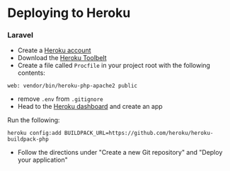 Deploying to Heroku
===

### Laravel

* Create a [Heroku account](http://heroku.com)
* Download the [Heroku Toolbelt](https://devcenter.heroku.com/articles/getting-started-with-php#set-up)
* Create a file called `Procfile` in your project root with the following contents:

```
web: vendor/bin/heroku-php-apache2 public
```

* remove `.env` from `.gitignore`
* Head to the [Heroku dashboard](https://dashboard.heroku.com) and create an app

Run the following:

```
heroku config:add BUILDPACK_URL=https://github.com/heroku/heroku-buildpack-php
```

* Follow the directions under "Create a new Git repository" and "Deploy your application"

